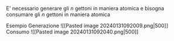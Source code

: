 E' necessario generare gli $n$ gettoni in maniera atomica e bisogna consumare gli $n$ gettoni in maniera atomica

Esempio
Generazione
![[Pasted image 20240131092009.png|500]]
Consumo
![[Pasted image 20240131092040.png|500]]
